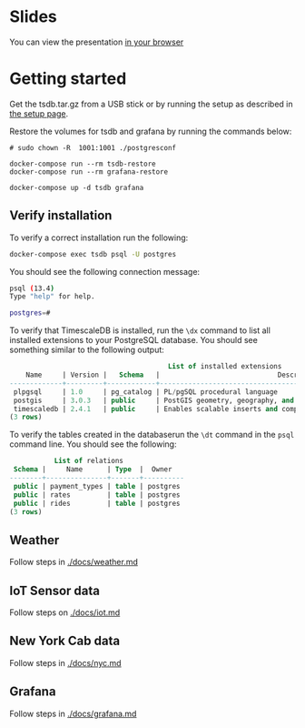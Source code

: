 # Slides
You can view the presentation [in your browser](slides/index.html)

# Getting started

Get the tsdb.tar.gz from a USB stick or by running the setup as described in [the setup page](./SETUP.md).

Restore the volumes for tsdb and grafana by running the commands below:

    # sudo chown -R  1001:1001 ./postgresconf

    docker-compose run --rm tsdb-restore
    docker-compose run --rm grafana-restore

    docker-compose up -d tsdb grafana

## Verify installation
To verify a correct installation run the following:
```bash
docker-compose exec tsdb psql -U postgres
```
You should see the following connection message:

```bash
psql (13.4)
Type "help" for help.

postgres=# 
```
To verify that TimescaleDB is installed, run the `\dx` command
to list all installed extensions to your PostgreSQL database.
You should see something similar to the following output:

```sql
                                       List of installed extensions
    Name     | Version |   Schema   |                             Description                             
-------------+---------+------------+---------------------------------------------------------------------
 plpgsql     | 1.0     | pg_catalog | PL/pgSQL procedural language
 postgis     | 3.0.3   | public     | PostGIS geometry, geography, and raster spatial types and functions
 timescaledb | 2.4.1   | public     | Enables scalable inserts and complex queries for time-series data
(3 rows)
```
To verify the tables created in the databaserun the `\dt` command
in the `psql` command line. You should see the following:

```sql
           List of relations
 Schema |     Name      | Type  |  Owner
--------+---------------+-------+----------
 public | payment_types | table | postgres
 public | rates         | table | postgres
 public | rides         | table | postgres
(3 rows)
```
## Weather
Follow steps in [./docs/weather.md](./docs/weather.md)
## IoT Sensor data
Follow steps on [./docs/iot.md](./docs/iot.md)
## New York Cab data
Follow steps in [./docs/nyc.md](./docs/nyc.md)
## Grafana
Follow steps in [./docs/grafana.md](./docs/grafana.md)
